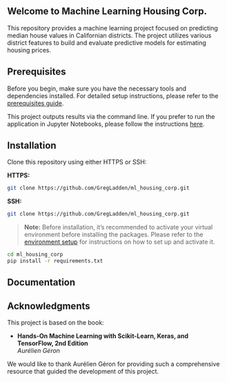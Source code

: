 ## Welcome to Machine Learning Housing Corp.

This repository provides a machine learning project focused on predicting median house values in Californian districts. The project utilizes various district features to build and evaluate predictive models for estimating housing prices.

## Prerequisites

Before you begin, make sure you have the necessary tools and dependencies installed. For detailed setup instructions, please refer to the [prerequisites guide](docs/prerequisites.md).

This project outputs results via the command line. If you prefer to run the application in Jupyter Notebooks, please follow the instructions [here](docs/jupyter_notebooks.md).

## Installation

Clone this repository using either HTTPS or SSH:

**HTTPS:**

```bash
git clone https://github.com/GregLadden/ml_housing_corp.git
```

**SSH:**

```bash
git clone https://github.com/GregLadden/ml_housing_corp.git
```

> **Note:** Before installation, it’s recommended to activate your virtual environment before installing the packages. Please refer to the [environment setup](#) for instructions on how to set up and activate it.

```bash
cd ml_housing_corp
pip install -r requirements.txt
```

## Documentation

## Acknowledgments

This project is based on the book:

- **Hands-On Machine Learning with Scikit-Learn, Keras, and TensorFlow, 2nd Edition**  
  _Aurélien Géron_

We would like to thank Aurélien Géron for providing such a comprehensive resource that guided the development of this project.
